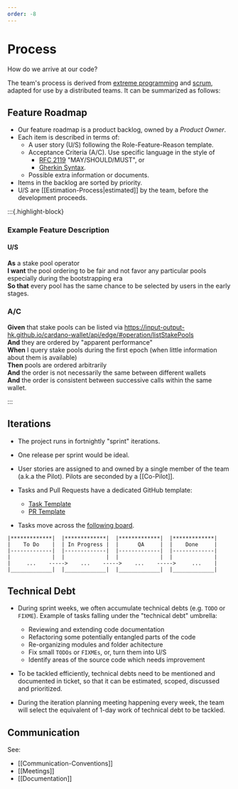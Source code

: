 ```yaml
---
order: -8
---
```


# Process

How do we arrive at our code?

The team's process is derived from [extreme programming][xp] and [scrum][scrum], adapted for use by a distributed teams. It can be summarized as follows:

## Feature Roadmap

- Our feature roadmap is a product backlog, owned by a _Product Owner_.
- Each item is described in terms of:
    - A user story (U/S) following the Role-Feature-Reason template.
    - Acceptance Criteria (A/C). Use specific language in the style of 
      - [RFC 2119](https://www.rfc-editor.org/rfc/rfc2119.html) "MAY/SHOULD/MUST", or
      - [Gherkin Syntax](https://docs.behat.org/en/v2.5/guides/1.gherkin.html).
    - Possible extra information or documents.
- Items in the backlog are sorted by priority.
- U/S are [[Estimation-Process|estimated]] by the team, before the development proceeds.


:::{.highlight-block}

### Example Feature Description

#### U/S

**As** a stake pool operator  
**I want** the pool ordering to be fair and not favor any particular pools especially during the bootstrapping era  
**So that** every pool has the same chance to be selected by users in the early stages.

### A/C

**Given** that stake pools can be listed via https://input-output-hk.github.io/cardano-wallet/api/edge/#operation/listStakePools  
**And** they are ordered by "apparent performance"  
**When** I query stake pools during the first epoch (when little information about them is available)  
**Then** pools are ordered arbitrarily  
**And** the order is not necessarily the same between different wallets  
**And** the order is consistent between successive calls within the same wallet.

:::

## Iterations

- The project runs in fortnightly "sprint" iterations.

- One release per sprint would be ideal.

- User stories are assigned to and owned by a single member of the team (a.k.a the Pilot).
  Pilots are seconded by a [[Co-Pilot]].

- Tasks and Pull Requests have a dedicated GitHub template:
    - [Task Template](https://github.com/input-output-hk/adrestia/blob/master/.github/ISSUE_TEMPLATE/task.md)
    - [PR Template](https://github.com/input-output-hk/adrestia/blob/master/.github/PULL_REQUEST_TEMPLATE.md)

- Tasks move across the [following board](https://input-output.atlassian.net/jira/software/c/projects/ADP/boards/231).

```
|*************|  |*************|  |*************|  |*************|
|    To Do    |  | In Progress |  |      QA     |  |    Done     |
|-------------|  |-------------|  |-------------|  |-------------|
|             |  |             |  |             |  |             |
|     ...    ----->    ...    ----->    ...    ----->     ...    |
|_____________|  |_____________|  |_____________|  |_____________|
```


## Technical Debt

- During sprint weeks, we often accumulate technical debts (e.g. `TODO` or `FIXME`). Example of tasks falling under the "technical debt" umbrella:
    - Reviewing and extending code documentation
    - Refactoring some potentially entangled parts of the code
    - Re-organizing modules and folder achitecture
    - Fix small `TODOs` or `FIXMEs`, or, turn them into U/S
    - Identify areas of the source code which needs improvement

- To be tackled efficiently, technical debts need to be mentioned and documented in ticket, so that it can be estimated, scoped, discussed and prioritized.
- During the iteration planning meeting happening every week, the team will select the equivalent of 1-day work of technical debt to be tackled.


## Communication

See:
  - [[Communication-Conventions]]
  - [[Meetings]]
  - [[Documentation]]

[xp]: http://www.extremeprogramming.org
[scrum]: https://scrumguides.org/scrum-guide.html#scrum-definition
